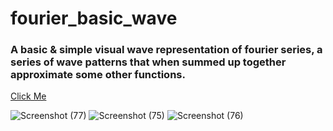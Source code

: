 # fourier_basic_wave

### A basic & simple visual wave representation of fourier series, a series of wave patterns that when summed up together approximate some other functions.

<a href="https://ujjwalsk.github.io/fourier_basic_wave/">Click Me</a> 

![Screenshot (77)](https://user-images.githubusercontent.com/75002949/206871412-efe79915-4def-4c02-8195-ed9ed069bbab.png)
![Screenshot (75)](https://user-images.githubusercontent.com/75002949/206871415-11320397-cc60-44a4-9e45-269c87acf0d4.png)
![Screenshot (76)](https://user-images.githubusercontent.com/75002949/206871416-6e934b3a-438d-43fb-a675-63b8930114f7.png)
